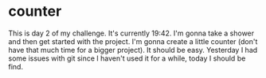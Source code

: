 # counter

This is day 2 of my challenge. 
It's currently 19:42. 
I'm gonna take a shower and then get started with the project.
I'm gonna create a little counter (don't have that much time for a bigger project). 
It should be easy. 
Yesterday I had some issues with git since I haven't used it for a while, today I should be find.